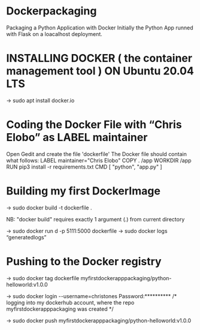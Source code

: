 # Dockerpackaging
Packaging a Python Application with Docker
Initially the Python App runned with Flask on a loacalhost deployment.

# INSTALLING DOCKER ( the container management tool ) ON  Ubuntu 20.04 LTS 
 →  sudo apt install docker.io
    
# Coding the Docker File with “Chris Elobo” as LABEL maintainer
 Open Gedit and create the file 'dockerfile'
 The Docker file should contain what follows:
  LABEL maintainer="Chris Elobo"
  COPY . /app
  WORKDIR /app
  RUN pip3 install -r requirements.txt
  CMD [ "python", "app.py" ]

# Building my first DockerImage 
 → sudo docker build -t dockerfile .

 NB: "docker build" requires exactly 1 argument (.) from current directory

 → sudo docker run d -p 5111:5000 dockerfile 
 → sudo docker logs  “generatedlogs”

# Pushing to the Docker registry

 → sudo docker tag dockerfile myfirstdockerapppackaging/python-helloworld:v1.0.0 
                  
 → sudo docker login --username=christones
  Password:**********    /* logging into my dockerhub account, where the repo myfirstdockerapppackaging was created */      

 → sudo docker push myfirstdockerapppackaging/python-helloworld:v1.0.0
